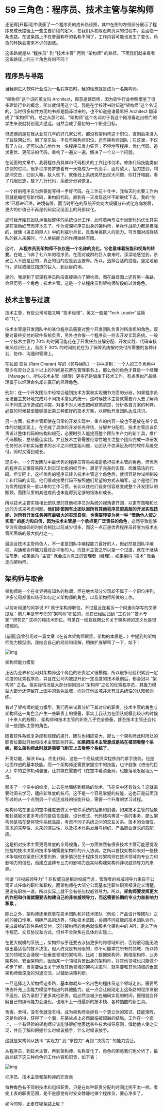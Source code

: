 # 59 三角色：程序员、技术主管与架构师

还记得\[开篇词\]中我画了一个程序员的成长路径图，其中在图的左侧部分展示了程序员成长路径上一些主要阶段的定义，在我们从初级走向资深的过程中，会面临一条支路，在这条路上不仅普遍称呼的名称不同了，工作内容可能也发生了变化，角色的转换会带来不少的困惑。

这条路就是从 “程序员” 到 “技术主管” 再到 “架构师” 的路径，下面我们就来看看这条路径上的三个角色有何不同？

## 程序员与寻路

当我刚进入软件行业成为一名程序员时，我的理想就是成为一名架构师。

“架构师”这个词的英文叫 Architect，原意是建筑师，因为软件行业参照借鉴了很多建筑行业的概念，所以就借用这个词。我是在学校读书时知道“架构师”这个名词的，当时很多软件方面的书都是翻译过来的，也不知道是谁最早把 Architect 翻译成了“架构师”的。总之从那时起，“架构师”这个名词对于我这个刚准备走出校门的学生来说就特别高大遥远，自然当成了最初的一个职业目标。

但遗憾的是在我从业前几年的好几家公司，都没有架构师这个职位，直到后来进入了互联网公司。到了京东后，不仅有架构师职位，还有架构师团队；在这里，不仅有了方向，还可以放心地作为一名程序员发力狂奔：不停地写程序，优化代码，追求更优、更简洁的代码，重构了一遍又一遍，解决了一个又一个问题。

在前面的文章中，我将程序员具体和代码相关的工作比作剑术，修炼代码技能类似练剑的过程。很多程序员梦想着有一天能成为一代高手，面对敌人，抽刀拔剑，刹那间交击，归剑入鞘，敌人倒下。就像线上系统突然出现大问题，你打开电脑，看了几眼日志，敲下几行代码，系统分分钟恢复。

一个好的程序员当然要能写得一手好代码。在工作前十年中，我每天的主要工作内容就是编程写新代码，重构旧代码，直到有一天发现这样不断继续下去，我的“剑术”已精进迟滞，进境有限。而当时所在的系统开始向大规模分布式化方向发展，更大的价值已不再是代码实现层面上的局部优化。

那时我开始在团队承担起整体的系统设计工作，此时若再专注于局部代码优化其实是在驱动细节而非本质了。作为资深程序员出身的架构师，单兵作战能力都是极强的，就像《进击的巨人》中的利威尔兵长，具备单挑巨人的能力。可当面对成群结队的巨人来袭时，个人单挑能力的作用始终有限。

这时，  **从程序员到架构师不仅仅是一个名称的变化，它也意味着技能和视角的转变**。在地上飞奔了七八年的程序员，在面对成群的巨人袭来时，深深地感觉到，杀光巨人不应是目的，真正的目的应是到达彼岸。所以，选择合适的路径，坚定地前行，清除或绕过挡道的巨人，到达目的地。

是的，我是到了资深程序员阶段直接转向了架构师。而在路径图上还有另一条路，会经历另一个角色：技术主管，这是一个从程序员到架构师阶段的过渡角色。

## 技术主管与过渡

技术主管，有些公司可能又叫 “技术经理”，英文一般是“Tech Leader”或简称“TL”。

技术主管是开发团队中的某位程序员需要对整个开发团队负责时所承担的角色。既要对最终交付的软件系统负责，另外也会像一个程序员一样去开发实现系统。一般一个技术主管约 70% 的时间可能花在了开发任务分解分配、开发实践、代码审核和风险识别上，而余下 30% 的时间则花在为了保障系统按时交付所需要的各种计划、协作、沟通和管理上。

在拉姆·查兰 (Ram Charan) 写的《领导梯队》一书中提到：一个人的工作角色中至少有百分之五十以上的时间是花费在管理事务上，那么他的角色才算是一个经理（Manager）。所以技术主管（经理）更多还是偏重于技术工作，有点类似产品经理属于以经理命名却非真正的经理角色。

例如：在一个开发团队中经常会碰到技术方案和实现细节方面的分歧，如果程序员无法自主友好地完成对不同技术意见的统一，这时候技术主管就需要介入去了解两种不同意见所造成的冲突，对事不对人地去把问题搞清楚，分析各自方案的利弊，必要的时候甚至能够提出第三种更好的技术方案，以帮助开发团队达成共识。

另一方面，技术主管即使在日常的开发实现中，重点的内容一般也不是放在某个具体的功能实现上。在完成了具体的开发任务评估、分解并分配后，技术主管应该负责设计整体代码的结构和规范，必要时引入能提高整个团队生产力的新工具，推广代码模板，总结最佳实践。并且技术主管需要经常性地关注整个团队完成一项研发任务的水平和实际要求的水平之间的差距问题，让团队不仅满足及时的软件系统交付，同时又得到成长。

现实中，一个开发团队中最优秀的程序员容易被指定承担技术主管的角色，但优秀的程序员又很容易陷入到实现功能的细节中，满足于完美的实现，优雅简洁的代码。但实际上，这样优秀的程序员转入技术主管这个角色后，就很容易尝试控制设计和代码的实现，他们很难接受代码不按照他们希望的方式去编写，这个是他们作为优秀程序员一直以来的工作习惯，长此以往他们自身很容易变成整个开发团队的瓶颈，而团队里的其他成员也未能得到足够的锻炼和成长。

所以技术主管实际相比团队里的其他程序员对系统的视角更开阔，以更有策略和长远的方式来考虑问题。**他们即使拥有比团队里所有其他程序员更高超的开发实现技能，对所有开发任务拥有最强大的实现自信，也需要转变为另一种 “借助他人使之实现” 的能力和自信，因为技术主管是一个承担更广泛责任的角色**，必然导致能够专注有效编码的时间会相比以前减少很多，而这一点正是优秀程序员转变为技术主管所面临的最大挑战之一。

最适合技术主管角色人，不一定是团队中编程能力最好的人，但必然是团队中编程、沟通和协作能力最综合平衡的人。而技术主管之所以是一个过渡，就在于继续往前走，如果偏向 “主管” 就会成为真正的管理者（经理），如果偏向 “技术” 就会走向架构师。

## 架构师与取舍

架构师是一个在业界拥有知名的称谓，但在绝大部分公司却不属于一个职位序列，许多公司都很纠结于如何定义架构师的角色，以及架构师所做的工作。

以前听阿里的同学说 P7 属于架构师职位，不过最近在看另一个阿里同学写的文章提及：前几年是有专职的“架构师”职位的，现在已经回归到 “工程师”“技术专家”“研究员” 这样的纯技术职位。可见在一线互联网公司关于架构师的定义也是很模糊的。

\[前面\]我曾引用过一篇文章《在首席架构师眼里，架构的本质是…》中提到的架构师能力模型图，我结合自己的经验和理解，稍微扩展解释了一下，如下：

![img](assets/fa72958586ef125d1cf1356542163a60.png)

架构师能力模型

正因为业界和公司对架构师这个角色的职责定义很模糊，所以很多经验积累到一定程度的优秀程序员，并且在公司内被提升到一定高度的技术级别后，都会冠以 “架构师” 之名。但实际情况是大部分刚刚冠以“架构师”之名的优秀程序员，其能力模型大部分还停留在上图中的蓝色区域，而对其他区域并未有过系统性的认知和训练。

看过了架构师的能力模型，我们再来试着分析下其对应的职责。技术主管的角色与架构师这一角色会产生一些职责上的重叠，事实上我认为在团队规模比较小的时候（十来人的规模），架构师和技术主管的职责几乎完全重叠，甚至技术主管还会代理一些团队主管的角色。

随着软件系统复杂度和规模的提升，团队也相应变大，那么一个架构师此时所处的职责位置就开始和技术主管区别开来。**如果把技术主管想成是站在楼顶看整个系统，那么架构师此时就是需要飞到天上去看整个系统了**。

开发功能，解决 Bug，优化代码，这是一个高级或资深程序员的拿手技能，也是地面作战的基本技能。而一个架构师还需要掌握空中的技能，也许就像《进击的巨人》中的立体机动装置，让其能在需要时飞在空中看清全局，也能落地发起凌厉一击。

那多了一个空中的维度，过去在地面练到精熟的剑术，飞在空中还有效么？这就需要时间去学习，适应新维度的技巧。这不是一个容易掌握的技能，这也正是前面我写过的从一个点到另一个点连成线的技能升级，需要一个升维的学习过程。

架构师站在更高的空中维度去做关于软件系统的抽象和封装。如果技术主管的抽象和封装层次更多考虑的是语言函数、设计模式、代码结构等这一类的事务，那么架构师是站在整体软件系统高度，考虑不同子系统之间的交互关系、技术的合理性、需求的完整性、未来的演进性，以及技术体系发展与组织、产品商业诉求的匹配度。

这是相对技术主管更高维度的全局视角，另一方面依然有很多技术主管可能感觉没把握的技术决策和技术争端需要架构师的介入协调。之所以要找架构师来对一些技术争端和方案进行决策判断，很多情况在于程序员对架构师在技术领域内专业力和影响力的信任，而建立这种专业力和影响力是实际构建架构师非权威领导力的来源。

何谓 “非权威领导力”？非权威自是相对权威而言，管理者的权威领导力来自于公司正式任命的职位和职权，而架构师在大部分公司基本连职位职责都没定义清楚，更没有职权一说，所以实际上就不会有任何权威领导力。所以，**架构师要发挥更大的作用和价值就需要去构建自己的非权威领导力，而这需要长期的专业力和影响力积累** 。

除此之外，架构师还承担着在技术团队和非技术团队（例如：产品设计等团队）之间的接口作用，明确产品的边界，勾勒技术蓝图，协调不同技能的技术团队协作，完成最终的软件系统交付。这时架构师的角色就像服务化架构中的 API，定义了协作规范、交互协议和方式，但并不会聚焦在具体的实现上。

在更大规模的系统上，架构师似乎还要去涉猎更多的跨领域知识，否则很可能无法做出最适合的技术决策。但人终究是有局限的，你不可能学完所有的领域，所以特定的领域又会涌现一些垂直领域的架构师。比如：数据架构师、网络架构师、业务架构师、安全架构师。因而某一个领域背景出身的架构师，对其他领域也只能做个初步了解，当需要做出关于涉及其他领域的架构决策时，就需要和其他领域的垂直架构师做深度的沟通交流，以辅助决策判断。

一旦选择走入架构师这条路，基本你就从一名出色的程序员这个领域走出，需要尽快去补充上面能力模型中指出的其他能力。这一点会让刚刚走上这条路的程序员很不适应，因为承担了更多其他职责，就必然会减少在编码实现的时间，慢慢就会怀疑自己的编码能力会退化，也跟不上一线最新的技术栈、各种酷酷的新工具。

舍得，舍得，没有舍就没有得。成为架构师会拥有一个更立体的知识、技能矩阵，这是你的得，获得了一个面，在某些点上必然面临被超越的结局。工作在一个面上，一个有经验的架构师应该能够很好地表达某些技术指导原则，借助他人使之实现，并且了解和把握什么时候该插手，什么时候该放手。

这就是架构师从技术 “实现力” 到 “掌控力” 再到 “决策力” 的能力变迁。

从程序员，到技术主管，再到架构师，名称变化了，角色的困惑我们也分析了，最后总结下这三种角色的工作内容和职责，如下表：

![img](assets/79c25644c6e01482d4b1f37e6a11b674.png)

程序员、技术主管和架构师的职责表

每种角色有不同的技术和组织职责，只是在每种职责分配的时间比例不太一样。看完上表的职责范围，是不是感觉有时安安静静地做个程序员，要心净多了。

如今的你，正走在哪条路上呢？
